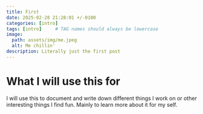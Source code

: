 ```yaml
---
title: First
date: 2025-02-28 21:28:01 +/-0100
categories: [intro]
tags: [intro]     # TAG names should always be lowercase
image:
  path: assets/img/me.jpeg
  alt: Me chillin'
description: Literally just the first post
---
```


# What I will use this for

I will use this to document and write down different things I work on or other interesting things I find fun. Mainly to learn more about it for my self.